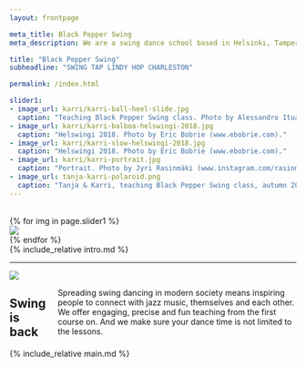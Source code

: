 ```yaml
---
layout: frontpage

meta_title: Black Pepper Swing
meta_description: We are a swing dance school based in Helsinki, Tampere and Jyväskylä, founded and run through passion for authentic swing dances. We teach, organize, social dance, perform and keep the dance floor busy.

title: "Black Pepper Swing"
subheadline: "SWING TAP LINDY HOP CHARLESTON"

permalink: /index.html

slider1:
- image_url: karri/karri-ball-heel-slide.jpg
  caption: "Teaching Black Pepper Swing class. Photo by Alessandro Ituarte (www.alessandroituarte.com)."
- image_url: karri/karri-balboa-helswingi-2018.jpg
  caption: "Helswingi 2018. Photo by Eric Bobrie (www.ebobrie.com)."
- image_url: karri/karri-slow-helswingi-2018.jpg
  caption: "Helswingi 2018. Photo by Eric Bobrie (www.ebobrie.com)."
- image_url: karri/karri-portrait.jpg
  caption: "Portrait. Photo by Jyri Rasinmäki (www.instagram.com/rasinmaki)."
- image_url: tanja-karri-polaroid.png
  caption: "Tanja & Karri, teaching Black Pepper Swing class, autumn 2018. Photo by Adrian Ehrlich (adrianehrlich.com)."
---
```


<section class="hero-showcase row container max">
  <div class="medium-4 columns bg color-main"></div>
  <div class="row t70 b30">
    <div class="medium-2 columns">&nbsp;</div>
    <div class="medium-4 columns aside">
      <div class="carousel portrait">
        {% for img in page.slider1 %}
        <div><img src="{{ img.image_url | imgurl,size:'medium' }}" /></div>
        {% endfor %}
      </div>
    </div>
    <div class="medium-5 columns end t90">
      {% include_relative intro.md %}
    </div>
  </div>
</section>

<hr class="decor skew-left" />

<section class="row b30">
  <div class="medium-6 columns aside">
    <img src="{{ 'tuesday-night-hop-shimsham.jpg' | imgurl,size:'medium' }}" />
  </div>
  <div class="medium-5 columns end t70">
    <h2>Swing is <b>back</b></h2>
    <p>Spreading swing dancing in modern society means inspiring people to connect with jazz music, themselves and each other. We offer engaging, precise and fun teaching from the first course on. And we make sure your dance time is not limited to the lessons.</p>
  </div>
</section>

<section class="row">
  <div class="medium-12 columns" markdown="1">
  {% include_relative main.md %}
  </div>
</div>
